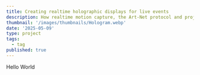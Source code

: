 ```yaml
---
title: Creating realtime holographic displays for live events
description: How realtime motion capture, the Art-Net protocol and projection tricks made making an hologram system in Unity possible
thumbnail: '/images/thumbnails/Hologram.webp'
date: '2025-05-09'
type: project
tags:
  - tag
published: true
---
```


Hello World
